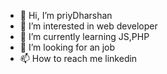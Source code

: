 - 👋 Hi, I’m priyDharshan
- 👀 I’m interested in web developer
- 🌱 I’m currently learning JS,PHP
- 💞️ I’m looking for an job
- 📫 How to reach me linkedin

<!---
J-Dharshan/J-Dharshan is a ✨ special ✨ repository because its `README.md` (this file) appears on your GitHub profile.
You can click the Preview link to take a look at your changes.
--->
